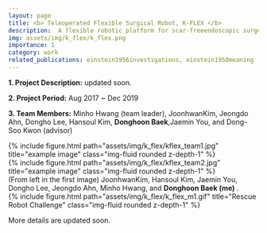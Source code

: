 ```yaml
---
layout: page
title: <b> Teleoperated Flexible Surgical Robot, K-FLEX </b>
description:  A flexible robotic platform for scar-freeendoscopic surgery 
img: assets/img/k_flex/k_flex.png
importance: 1
category: work
related_publications: einstein1956investigations, einstein1950meaning
---
```


<p><b>1. Project Description:</b> updated soon. </p>


<p><b>2. Project Period:</b> Aug 2017 ~ Dec 2019 </p>
<p><b>3. Team Members:</b> Minho Hwang (team leader), JoonhwanKim, Jeongdo Ahn, Dongho Lee, Hansoul Kim, <b>Donghoon Baek</b>,Jaemin You, and Dong-Soo Kwon (advisor) </p>

<div class="row justify-content-center">
    <div class="col-sm mt-5 mt-md-0">
        {% include figure.html path="assets/img/k_flex/kflex_team1.jpg" title="example image" class="img-fluid rounded z-depth-1" %}
    </div>
    <div class="col-sm mt-5 mt-md-0">
        {% include figure.html path="assets/img/k_flex/kflex_team2.jpg" title="example image" class="img-fluid rounded z-depth-1" %}
    </div>
</div>
<div class="caption">
    (From left in the first image) JoonhwanKim, Hansoul Kim, Jaemin You, Dongho Lee, Jeongdo Ahn, Minho Hwang, and <b>Donghoon Baek (me) </b>. 
</div>

<div class="row justify-content-center">
    <div class="col-sm mt-10 mt-md-0">
        {% include figure.html path="assets/img/k_flex/k_flex_m1.gif" title="Rescue Robot Challenge" class="img-fluid rounded z-depth-1" %}
    </div>
</div>
<div class="caption">
    
</div>



More details are updated soon.